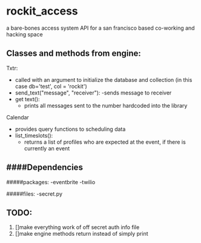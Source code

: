rockit_access
=============

a bare-bones access system API for a san francisco based co-working and hacking space



Classes and methods from engine:
------------------
Txtr:
- called with an argument to initialize the database and collection (in this case db='test', col = 'rockit')  
- send_text("message", "receiver"):
  -sends message to receiver 
- get text():
  - prints  all messages sent to the number hardcoded into the library

Calendar
- provides query functions to scheduling data
- list_timeslots():
  - returns a list of profiles who are expected at the event, if there is currently an event


####Dependencies
--------
#####packages:
 -eventbrite
 -twilio

#####files:
-secret.py


TODO:
-----
1. []make everything work of off secret auth info file
2. []make engine methods return instead of simply print